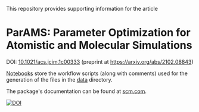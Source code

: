 This repository provides supporting information for the article
# ParAMS: Parameter Optimization for Atomistic and Molecular Simulations
DOI: [10.1021/acs.jcim.1c00333](https://doi.org/10.1021/acs.jcim.1c00333) (preprint at https://arxiv.org/abs/2102.08843)

[Notebooks](notebooks) store the workflow scripts (along with comments) used for the generation
of the files in the [data](data) directory.

The package's documentation can be found at [scm.com](https://www.scm.com/doc.trunk/params/index.html).

[![DOI](https://zenodo.org/badge/247041353.svg)](https://zenodo.org/badge/latestdoi/247041353)
